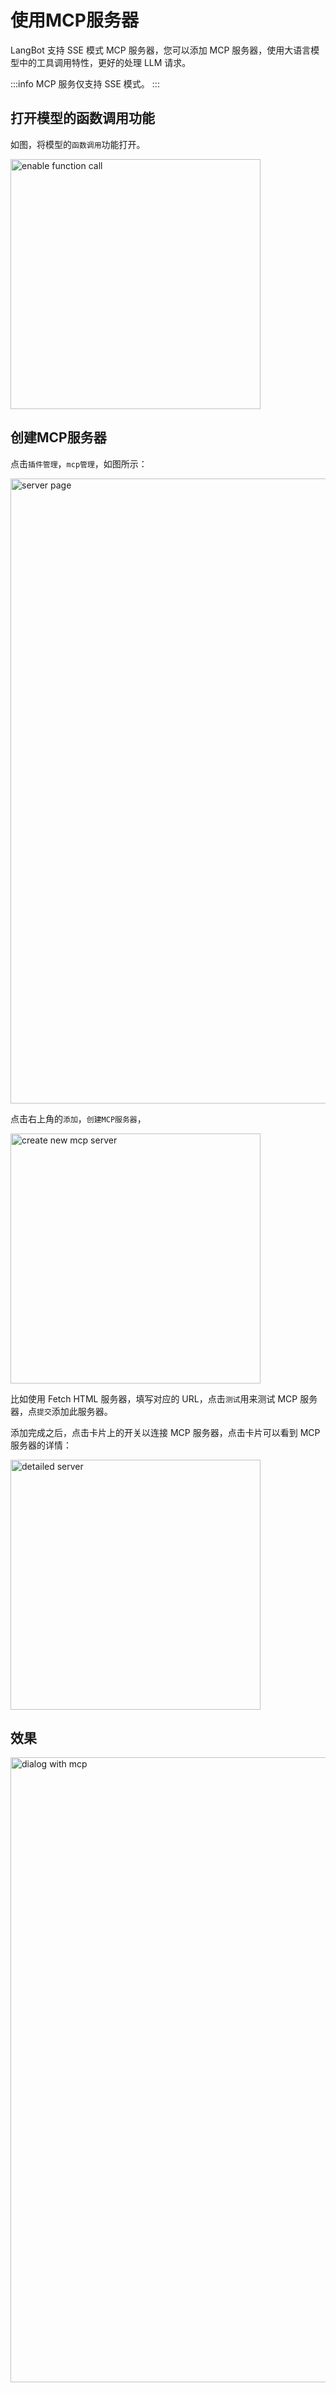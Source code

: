 # 使用MCP服务器


LangBot 支持 SSE 模式 MCP 服务器，您可以添加 MCP 服务器，使用大语言模型中的工具调用特性，更好的处理 LLM 请求。

:::info
MCP 服务仅支持 SSE 模式。
:::

## 打开模型的函数调用功能

如图，将模型的`函数调用`功能打开。

<img width="400px" src="/assets/image/zh/deploy/mcp/mcp_01.png" alt="enable function call" />

## 创建MCP服务器

点击`插件管理`，`mcp管理`，如图所示：

<img width="1000px" src="/assets/image/zh/deploy/mcp/mcp02.png" alt="server page" />

点击右上角的`添加`，`创建MCP服务器`，

<img width="400px" src="/assets/image/zh/deploy/mcp/mcp03.png" alt="create new mcp server" />

比如使用 Fetch HTML 服务器，填写对应的 URL，点击`测试`用来测试 MCP 服务器，点`提交`添加此服务器。

添加完成之后，点击卡片上的开关以连接 MCP 服务器，点击卡片可以看到 MCP 服务器的详情：

<img width="400px" src="/assets/image/zh/deploy/mcp/mcp05.png" alt="detailed server" />

## 效果

<img width="1000px" src="/assets/image/zh/deploy/mcp/mcp04.png" alt="dialog with mcp" />












